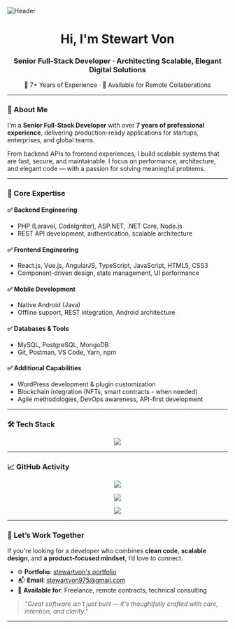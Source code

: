 ![Header](https://github.com/partner20307/partner20307/assets/105185902/863fac04-75b2-4020-8594-a16512914d7e)

<h1 align="center">Hi, I'm Stewart Von</h1>
<h3 align="center">Senior Full-Stack Developer · Architecting Scalable, Elegant Digital Solutions</h3>

<p align="center">
  🔹 7+ Years of Experience · 💼 Available for Remote Collaborations
</p>

---

### 💼 About Me

I'm a **Senior Full-Stack Developer** with over **7 years of professional experience**, delivering production-ready applications for startups, enterprises, and global teams.

From backend APIs to frontend experiences, I build scalable systems that are fast, secure, and maintainable. I focus on performance, architecture, and elegant code — with a passion for solving meaningful problems.

---

### 🚀 Core Expertise

#### ✅ Backend Engineering
- PHP (Laravel, CodeIgniter), ASP.NET, .NET Core, Node.js
- REST API development, authentication, scalable architecture

#### ✅ Frontend Engineering
- React.js, Vue.js, AngularJS, TypeScript, JavaScript, HTML5, CSS3
- Component-driven design, state management, UI performance

#### ✅ Mobile Development
- Native Android (Java)
- Offline support, REST integration, Android architecture

#### ✅ Databases & Tools
- MySQL, PostgreSQL, MongoDB
- Git, Postman, VS Code, Yarn, npm

#### ✅ Additional Capabilities
- WordPress development & plugin customization
- Blockchain integration (NFTs, smart contracts - when needed)
- Agile methodologies, DevOps awareness, API-first development

---

### 🛠️ Tech Stack

<p align="center">
  <img src="https://skillicons.dev/icons?i=html,css,js,ts,php,laravel,codeigniter,wordpress,dotnet,csharp,nodejs,react,vue,angularjs,android,mysql,postgres,mongodb,git,postman,vscode,yarn,npm" />
</p>

---

### 📈 GitHub Activity

<p align="center">
  <img src="https://github-contribution-grid-snake.vercel.app/?user=stewartvon&theme=tokyo-night" />
</p>

<p align="center">
  <img src="https://github-readme-stats.vercel.app/api?username=stewartvon&show_icons=true&theme=tokyonight&hide_border=true" />
</p>

<p align="center">
  <img src="https://github-readme-activity-graph.vercel.app/graph?username=stewartvon&theme=tokyo-night&hide_border=true&area=true" />
</p>

---

### 🤝 Let’s Work Together

If you're looking for a developer who combines **clean code**, **scalable design**, and **a product-focused mindset**, I’d love to connect.

- 🌐 **Portfolio**: [stewartvon's portfolio](https://portfolio-full-stack-sepia.vercel.app/)
- 📬 **Email**: [stewartvon975@gmail.com](mailto:stewartvon975@gmail.com)
- 💼 **Available for**: Freelance, remote contracts, technical consulting

> *"Great software isn't just built — it's thoughtfully crafted with care, intention, and clarity."*

---

<!--
**stewartvon/stewartvon** is a ✨ special ✨ repository because its `README.md` appears on your GitHub profile.

This README is designed to reflect my experience, mindset, and development standards. Thanks for reading!
-->
